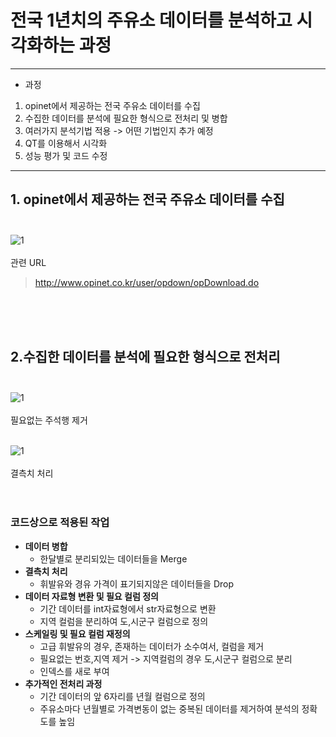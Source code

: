 # **전국 1년치의 주유소 데이터를 분석하고 시각화하는 과정**

***

+ 과정
1. opinet에서 제공하는 전국 주유소 데이터를 수집
2. 수집한 데이터를 분석에 필요한 형식으로 전처리 및 병합
3. 여러가지 분석기법 적용 -> 어떤 기법인지 추가 예정
4. QT를 이용해서 시각화
5. 성능 평가 및 코드 수정

***

## 1. opinet에서 제공하는 전국 주유소 데이터를 수집<br><br>
![1](https://user-images.githubusercontent.com/51322546/99346922-19280700-28d9-11eb-9efb-279074676117.PNG)  
<br>관련 URL
> http://www.opinet.co.kr/user/opdown/opDownload.do  

<br><br><br>
## 2.수집한 데이터를 분석에 필요한 형식으로 전처리<br><br>
![1](https://user-images.githubusercontent.com/51322546/99348995-3c08ea00-28de-11eb-898b-791be542793c.PNG)  
<br>필요없는 주석행 제거<br><br>

![1](https://user-images.githubusercontent.com/51322546/100058814-565a3f00-2e6d-11eb-983e-5fc85a572131.png)  
<br>결측치 처리<br><br><br>

### 코드상으로 적용된 작업
* **데이터 병합**<br>
  - 한달별로 분리되있는 데이터들을 Merge
* **결측치 처리**<br>
  - 휘발유와 경유 가격이 표기되지않은 데이터들을 Drop
* **데이터 자료형 변환 및 필요 컬럼 정의**<br>
  - 기간 데이터를 int자료형에서 str자료형으로 변환
  - 지역 컬럼을 분리하여 도,시군구 컬럼으로 정의
* **스케일링 및 필요 컬럼 재정의**<br>
  - 고급 휘발유의 경우, 존재하는 데이터가 소수여서, 컬럼을 제거
  - 필요없는 번호,지역 제거 -> 지역컬럼의 경우 도,시군구 컬럼으로 분리
  - 인덱스를 새로 부여
* **추가적인 전처리 과정**<br>
  - 기간 데이터의 앞 6자리를 년월 컬럼으로 정의
  - 주유소마다 년월별로 가격변동이 없는 중복된 데이터를 제거하여 분석의 정확도를 높임
  
  






